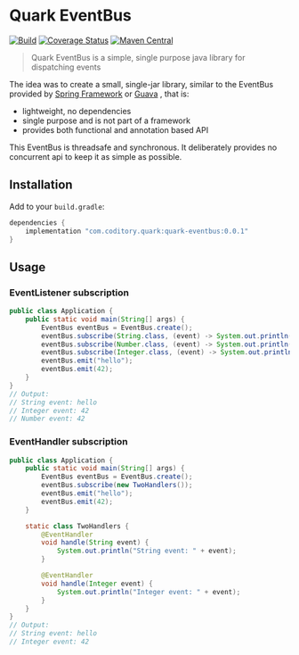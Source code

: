 # Quark EventBus
[![Build](https://github.com/coditory/quark-eventbus/actions/workflows/build.yml/badge.svg)](https://github.com/coditory/quark-eventbus/actions/workflows/build.yml)
[![Coverage Status](https://coveralls.io/repos/github/coditory/quark-eventbus/badge.svg)](https://coveralls.io/github/coditory/quark-eventbus)
[![Maven Central](https://maven-badges.herokuapp.com/maven-central/com.coditory.quark/quark-eventbus/badge.svg)](https://mvnrepository.com/artifact/com.coditory.quark/quark-eventbus)

> Quark EventBus is a simple, single purpose java library for dispatching events

The idea was to create a small, single-jar library, similar to
the EventBus provided by [Spring Framework](https://docs.spring.io/spring-framework/docs/5.3.9/javadoc-api/org/springframework/context/ApplicationEvent.html)
or [Guava](https://github.com/google/guava/wiki/EventBusExplained)
, that is:

- lightweight, no dependencies
- single purpose and is not part of a framework
- provides both functional and annotation based API

This EventBus is threadsafe and synchronous.
It deliberately provides no concurrent api to keep it as simple as possible.

## Installation

Add to your `build.gradle`:

```gradle
dependencies {
    implementation "com.coditory.quark:quark-eventbus:0.0.1"
}
```

## Usage

### EventListener subscription

```java
public class Application {
    public static void main(String[] args) {
        EventBus eventBus = EventBus.create();
        eventBus.subscribe(String.class, (event) -> System.out.println("String event: " + event));
        eventBus.subscribe(Number.class, (event) -> System.out.println("Integer event: " + event));
        eventBus.subscribe(Integer.class, (event) -> System.out.println("Integer event: " + event));
        eventBus.emit("hello");
        eventBus.emit(42);
    }
}
// Output:
// String event: hello
// Integer event: 42
// Number event: 42
```

### EventHandler subscription

```java
public class Application {
    public static void main(String[] args) {
        EventBus eventBus = EventBus.create();
        eventBus.subscribe(new TwoHandlers());
        eventBus.emit("hello");
        eventBus.emit(42);
    }

    static class TwoHandlers {
        @EventHandler
        void handle(String event) {
            System.out.println("String event: " + event);
        }

        @EventHandler
        void handle(Integer event) {
            System.out.println("Integer event: " + event);
        }
    }
}
// Output:
// String event: hello
// Integer event: 42
```